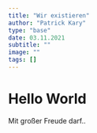 ```yaml
---
title: "Wir existieren"
author: "Patrick Kary"
type: "base"
date: 03.11.2021
subtitle: ""
image: ""
tags: []
---
```


# Hello World

Mit großer Freude darf..
